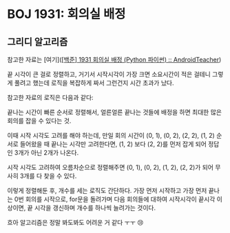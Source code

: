 # BOJ 1931: 회의실 배정

## 그리디 알고리즘

참고한 자료는 [여기]([[백준] 1931 회의실 배정 (Python 파이썬) :: AndroidTeacher](https://hongcoding.tistory.com/22))



끝 시각이 큰 걸로 정렬하고, 거기서 시작시각이 가장 크면 소요시간이 적은 걸테니 그렇게 풀려고 했는데 로직을 복잡하게 짜서 그런건지 시간 초과가 났다.



참고한 자료의 로직은 다음과 같다:

끝나는 시간이 빠른 순서로 정렬해서, 얼른얼른 끝나는 것들에 배정을 하면 최대한 많은 회의를 잡을 수 있다는 것.

이때 시작 시각도 고려를 해야 하는데, 만일 회의 시간이 (0, 1), (0, 2), (2, 2), (1, 2) 순서로 들어왔을 때 끝나는 시각만 고려한다면, (1, 2) 보다 (2, 2)를 먼저 잡게 되어 정답인 3개가 아닌 2개가 나온다.

시작 시각도 고려하여 오름차순으로 정렬해주면 (0, 1), (0, 2), (1, 2), (2, 2)가 되어 무사히 3개를 다 찾을 수 있다.



이렇게 정렬해둔 후, 개수를 세는 로직도 간단하다. 가장 먼저 시작하고 가장 먼저 끝나는 0번 회의를 시작으로, for문을 돌려가며 다음 회의들에 대하여 시작시각이 끝시각 이상이면, 끝 시각을 갱신하며 개수를 하나씩 늘려가는 것이다.



흐아 알고리즘은 정말 봐도봐도 어려운 거 같다 ㅜㅜ 😢


